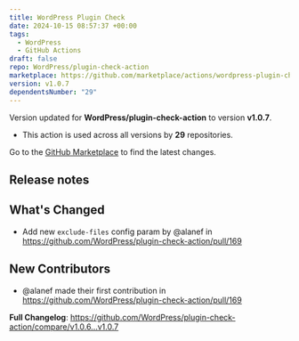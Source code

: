 ```yaml
---
title: WordPress Plugin Check
date: 2024-10-15 08:57:37 +00:00
tags:
  - WordPress
  - GitHub Actions
draft: false
repo: WordPress/plugin-check-action
marketplace: https://github.com/marketplace/actions/wordpress-plugin-check
version: v1.0.7
dependentsNumber: "29"
---
```



Version updated for **WordPress/plugin-check-action** to version **v1.0.7**.
- This action is used across all versions by **29** repositories.

Go to the [GitHub Marketplace](https://github.com/marketplace/actions/wordpress-plugin-check) to find the latest changes.

## Release notes

<!-- Release notes generated using configuration in .github/release.yml at v1.0.7 -->

## What's Changed
* Add new `exclude-files` config param by @alanef in https://github.com/WordPress/plugin-check-action/pull/169

## New Contributors
* @alanef made their first contribution in https://github.com/WordPress/plugin-check-action/pull/169

**Full Changelog**: https://github.com/WordPress/plugin-check-action/compare/v1.0.6...v1.0.7
